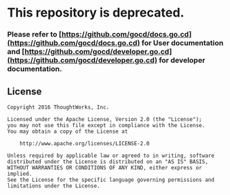 # This repository is deprecated. 

### Please refer to [https://github.com/gocd/docs.go.cd](https://github.com/gocd/docs.go.cd) for User documentation and [https://github.com/gocd/developer.go.cd](https://github.com/gocd/developer.go.cd) for developer documentation.

## License

```plain
Copyright 2016 ThoughtWorks, Inc.

Licensed under the Apache License, Version 2.0 (the "License");
you may not use this file except in compliance with the License.
You may obtain a copy of the License at

    http://www.apache.org/licenses/LICENSE-2.0

Unless required by applicable law or agreed to in writing, software
distributed under the License is distributed on an "AS IS" BASIS,
WITHOUT WARRANTIES OR CONDITIONS OF ANY KIND, either express or implied.
See the License for the specific language governing permissions and
limitations under the License.
```